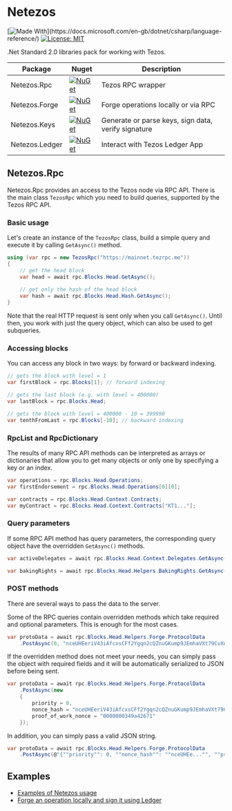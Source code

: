 # Netezos
[![Made With](https://img.shields.io/badge/made%20with-C%23-success.svg?)](https://docs.microsoft.com/en-gb/dotnet/csharp/language-reference/)
[![License: MIT](https://img.shields.io/github/license/baking-bad/netezos.svg)](https://opensource.org/licenses/MIT)


.Net Standard 2.0 libraries pack for working with Tezos.

| Package | Nuget | Description |
| ------- | ----- | ----------- |
| Netezos.Rpc | [![NuGet](https://img.shields.io/nuget/v/Netezos.Rpc.svg)](https://www.nuget.org/packages/Netezos.Rpc/) | Tezos RPC wrapper |
| Netezos.Forge| [![NuGet](https://img.shields.io/nuget/v/Netezos.Forge.svg)](https://www.nuget.org/packages/Netezos.Forge/) | Forge operations locally or via RPC |
| Netezos.Keys| [![NuGet](https://img.shields.io/nuget/v/Netezos.Keys.svg)](https://www.nuget.org/packages/Netezos.Keys/) | Generate or parse keys, sign data, verify signature |
| Netezos.Ledger| [![NuGet](https://img.shields.io/nuget/v/Netezos.Ledger.svg)](https://www.nuget.org/packages/Netezos.Ledger/) | Interact with Tezos Ledger App |

## Netezos.Rpc
Netezos.Rpc provides an access to the Tezos node via RPC API. There is the main class `TezosRpc` which you need to build queries, supported by the Tezos RPC API.
### Basic usage
Let's create an instance of the `TezosRpc` class, build a simple query and execute it by calling `GetAsync()` method.

```cs
using (var rpc = new TezosRpc("https://mainnet.tezrpc.me"))
{
    // get the head block
    var head = await rpc.Blocks.Head.GetAsync();
    
    // get only the hash of the head block
    var hash = await rpc.Blocks.Head.Hash.GetAsync();
}
```

Note that the real HTTP request is sent only when you call `GetAsync()`. Until then, you work with just the query object, which can also be used to get subqueries.

### Accessing blocks
You can access any block in two ways: by forward or backward indexing.

```cs
// gets the block with level = 1
var firstBlock = rpc.Blocks[1]; // forward indexing

// gets the last block (e.g. with level = 400000)
var lastBlock = rpc.Blocks.Head;

// gets the block with level = 400000 - 10 = 399990
var tenthFromLast = rpc.Blocks[-10]; // backward indexing
```
    
### RpcList and RpcDictionary
The results of many RPC API methods can be interpreted as arrays or dictionaries that allow you to get many objects or only one by specifying a key or an index.

```cs
var operations = rpc.Blocks.Head.Operations;
var firstEndorsement = rpc.Blocks.Head.Operations[0][0];

var contracts = rpc.Blocks.Head.Context.Contracts;
var myContract = rpc.Blocks.Head.Context.Contracts["KT1..."];
```
    
### Query parameters
If some RPC API method has query parameters, the corresponding query object have the overridden `GetAsync()` methods.

```cs
var activeDelegates = await rpc.Blocks.Head.Context.Delegates.GetAsync(DelegateStatus.Active);

var bakingRights = await rpc.Blocks.Head.Helpers.BakingRights.GetAsync(maxPriority: 1, all: true);
```

### POST methods
There are several ways to pass the data to the server.

Some of the RPC queries contain overridden methods which take required and optional parameters. This is enough for the most cases.

```cs
var protoData = await rpc.Blocks.Head.Helpers.Forge.ProtocolData
    .PostAsync(0, "nceUHEeriV43iAfcxsCFf2Ygqn2cQZnuGKump9JEmhaVXt79CvXdY", "0000000349a42671");
```

If the overridden method does not meet your needs, you can simply pass the object with required fields and it will be automatically serialized to JSON before being sent.

```cs
var protoData = await rpc.Blocks.Head.Helpers.Forge.ProtocolData
    .PostAsync(new
    {
        priority = 0,
        nonce_hash = "nceUHEeriV43iAfcxsCFf2Ygqn2cQZnuGKump9JEmhaVXt79CvXdY",
        proof_of_work_nonce = "0000000349a42671"
    });
```

In addition, you can simply pass a valid JSON string.

```cs
var protoData = await rpc.Blocks.Head.Helpers.Forge.ProtocolData
    .PostAsync(@"{""priority"": 0, ""nonce_hash"": ""nceUHEe..."", ""proof_of_work_nonce"":  ""00000...""}");
```

## Examples

- [Examples of Netezos usage](https://medium.com/tezoscommons/examples-of-netezos-usage-b6c24be3ce8a)
- [Forge an operation locally and sign it using Ledger](https://medium.com/tezoscommons/netezos-forge-an-operation-locally-and-sign-it-using-ledger-e972b1ca0c7f)
